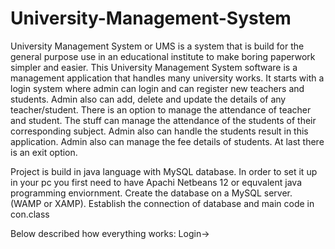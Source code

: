 # University-Management-System
University Management System or UMS is a system that is build for the general purpose use in an educational institute  to make boring paperwork simpler and easier. This University Management System software is a management application that handles many university works. It starts with a login system where admin can login and can register new teachers and students. Admin also can add, delete and update the details of any teacher/student. There is an option to manage the attendance of teacher and student. The stuff can manage the attendance of the students of their corresponding subject. Admin also can handle the students result in this application. Admin also can manage the fee details of students. At last there is an exit option.

Project is build in java language with MySQL database. In order to set it up in your pc you first need to have Apachi Netbeans 12 or equvalent java programming enviornment. Create the database on a MySQL server. (WAMP or XAMP). Establish the connection of database and main code in con.class 

Below described how everything works:
Login->
